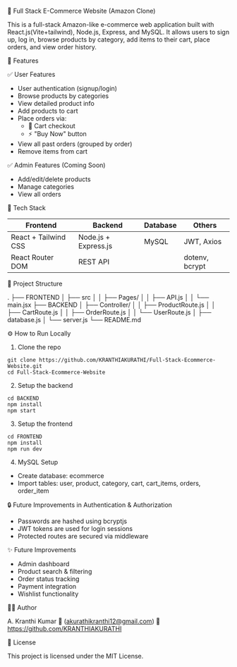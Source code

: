 🛒 Full Stack E-Commerce Website (Amazon Clone)

This is a full-stack Amazon-like e-commerce web application built with React.js(Vite+tailwind), Node.js, Express, and MySQL. It allows users to sign up, log in, browse products by category, add items to their cart, place orders, and view order history.

🚀 Features

✅ User Features
- User authentication (signup/login)
- Browse products by categories
- View detailed product info
- Add products to cart
- Place orders via:
  - 🛒 Cart checkout
  - ⚡ "Buy Now" button
- View all past orders (grouped by order)
- Remove items from cart

✅ Admin Features (Coming Soon)
- Add/edit/delete products
- Manage categories
- View all orders

🧰 Tech Stack

Frontend              | Backend               | Database | Others
----------------------|-----------------------|----------|----------------
React + Tailwind CSS | Node.js + Express.js  | MySQL    | JWT, Axios
React Router DOM     | REST API              |          | dotenv, bcrypt

📁 Project Structure

.
├── FRONTEND
│   ├── src
│   │   ├── Pages/
│   │   ├── API.js
│   │   └── main.jsx
├── BACKEND
│   ├── Controller/
│   │   ├── ProductRoute.js
│   │   ├── CartRoute.js
│   │   ├── OrderRoute.js
│   │   └── UserRoute.js
│   ├── database.js
│   └── server.js
└── README.md


⚙️ How to Run Locally

1. Clone the repo
```
git clone https://github.com/KRANTHIAKURATHI/Full-Stack-Ecommerce-Website.git
cd Full-Stack-Ecommerce-Website
```

2. Setup the backend
```
cd BACKEND
npm install
npm start
```

3. Setup the frontend
```
cd FRONTEND
npm install
npm run dev
```

4. MySQL Setup
- Create database: ecommerce
- Import tables: user, product, category, cart, cart_items, orders, order_item
  
🔒 Future Improvements in Authentication & Authorization

- Passwords are hashed using bcryptjs
- JWT tokens are used for login sessions
- Protected routes are secured via middleware

✨ Future Improvements

- Admin dashboard
- Product search & filtering
- Order status tracking
- Payment integration
- Wishlist functionality

🙋‍♂️ Author

A. Kranthi Kumar
📧 (akurathikranthi12@gmail.com)
🔗 https://github.com/KRANTHIAKURATHI

📄 License

This project is licensed under the MIT License.
